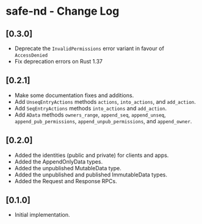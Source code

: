 # safe-nd - Change Log

## [0.3.0]

- Deprecate the `InvalidPermissions` error variant in favour of `AccessDenied`
- Fix deprecation errors on Rust 1.37

## [0.2.1]

- Make some documentation fixes and additions.
- Add `UnseqEntryActions` methods `actions`, `into_actions`, and `add_action`.
- Add `SeqEntryActions` methods `into_actions` and `add_action`.
- Add `AData` methods `owners_range`, `append_seq`, `append_unseq`, `append_pub_permissions`, `append_unpub_permissions`, and `append_owner`.

## [0.2.0]

- Added the identities (public and private) for clients and apps.
- Added the AppendOnlyData types.
- Added the unpublished MutableData type.
- Added the unpublished and published ImmutableData types.
- Added the Request and Response RPCs.

## [0.1.0]

- Initial implementation.
